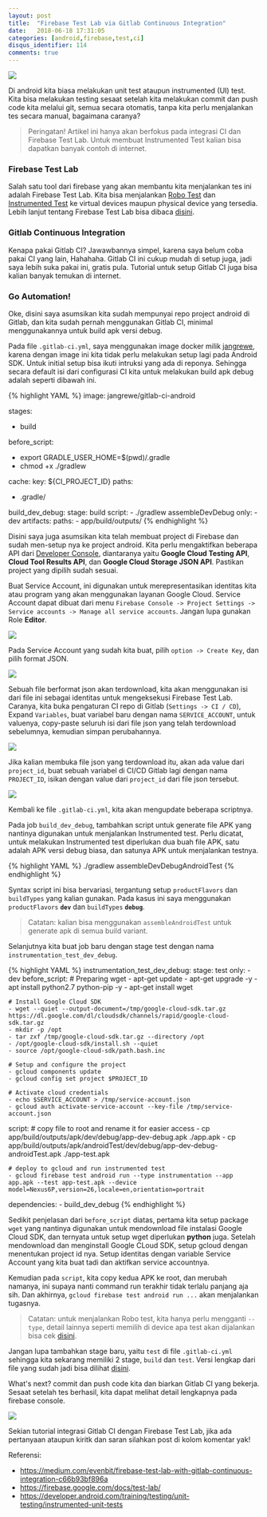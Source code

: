 ```yaml
---
layout: post
title:  "Firebase Test Lab via Gitlab Continuous Integration"
date:   2018-06-18 17:31:05 
categories: [android,firebase,test,ci]
disqus_identifier: 114
comments: true
---
```


![](https://raw.githubusercontent.com/dekzitfz/dekzitfz.github.io/master/img/posts/gitlab-firebase-test.png)

Di android kita biasa melakukan unit test ataupun instrumented (UI) test. Kita bisa melakukan testing sesaat setelah kita melakukan commit dan push code kita melalui git, semua secara otomatis, tanpa kita perlu menjalankan tes secara manual, bagaimana caranya?

<!--more-->

> Peringatan! Artikel ini hanya akan berfokus pada integrasi CI dan Firebase Test Lab. Untuk membuat Instrumented Test kalian bisa dapatkan banyak contoh di internet.

### Firebase Test Lab

Salah satu tool dari firebase yang akan membantu kita menjalankan tes ini adalah Firebase Test Lab. Kita bisa menjalankan [Robo Test][robotest] dan [Instrumented Test][instrumentedtest] ke virtual devices maupun physical device yang tersedia. Lebih lanjut tentang Firebase Test Lab bisa dibaca [disini][firebasetestlab].

### Gitlab Continuous Integration

Kenapa pakai Gitlab CI? Jawawbannya simpel, karena  saya belum coba pakai CI yang lain, Hahahaha. Gitlab CI ini cukup mudah di setup juga, jadi saya lebih suka pakai ini, gratis pula. Tutorial untuk setup Gitlab CI juga bisa kalian banyak temukan di internet.

### Go Automation!

Oke, disini saya asumsikan kita sudah mempunyai repo project android di Gitlab, dan kita sudah pernah menggunakan Gitlab CI, minimal menggunakannya untuk build apk versi debug.

Pada file `.gitlab-ci.yml`, saya menggunakan image docker milik [jangrewe][jangrewe], karena dengan image ini kita tidak perlu melakukan setup lagi pada Android SDK. Untuk initial setup bisa ikuti intruksi yang ada di reponya. Sehingga secara default isi dari configurasi CI kita untuk melakukan build apk debug adalah seperti dibawah ini.

{% highlight YAML %}
image: jangrewe/gitlab-ci-android

stages:
  - build

before_script:
- export GRADLE_USER_HOME=$(pwd)/.gradle
- chmod +x ./gradlew

cache:
  key: ${CI_PROJECT_ID}
  paths:
  - .gradle/

build_dev_debug:
  stage: build
  script:
    - ./gradlew assembleDevDebug
  only:
    - dev
  artifacts:
    paths:
      - app/build/outputs/
{% endhighlight %}

Disini saya juga asumsikan kita telah membuat project di Firebase dan sudah men-setup nya ke project android. Kita perlu mengaktifkan beberapa API dari [Developer Console][gdevconsole], diantaranya yaitu **Google Cloud Testing API**, **Cloud Tool Results API**, dan **Google Cloud Storage JSON API**. Pastikan project yang dipilih sudah sesuai.

Buat Service Account, ini digunakan untuk merepresentasikan identitas kita atau program yang akan menggunakan layanan Google Cloud. Service Account dapat dibuat dari menu `Firebase Console -> Project Settings -> Service accounts -> Manage all service accounts`. Jangan lupa gunakan Role **Editor**.

![](https://raw.githubusercontent.com/dekzitfz/dekzitfz.github.io/master/img/posts/Screenshot_061818_035154_PM.jpg)

Pada Service Account yang sudah kita buat, pilih `option -> Create Key`, dan pilih format JSON.

![](https://raw.githubusercontent.com/dekzitfz/dekzitfz.github.io/master/img/posts/Screenshot_061818_035313_PM.jpg)

Sebuah file berformat json akan terdownload, kita akan menggunakan isi dari file ini sebagai identitas untuk mengeksekusi Firebase Test Lab. Caranya, kita buka pengaturan CI repo di Gitlab (`Settings -> CI / CD`), Expand `Variables`, buat variabel baru dengan nama `SERVICE_ACCOUNT`, untuk valuenya, copy-paste seluruh isi dari file json yang telah terdownload sebelumnya, kemudian simpan perubahannya.

![](https://raw.githubusercontent.com/dekzitfz/dekzitfz.github.io/master/img/posts/Screenshot_061818_035932_PM.jpg)

Jika kalian membuka file json yang terdownload itu, akan ada value dari `project_id`, buat sebuah variabel di CI/CD Gitlab lagi dengan nama `PROJECT_ID`, isikan dengan value dari `project_id` dari file json tersebut.

![](https://raw.githubusercontent.com/dekzitfz/dekzitfz.github.io/master/img/posts/Screenshot_061818_044639_PM.jpg)

Kembali ke file `.gitlab-ci.yml`, kita akan mengupdate beberapa scriptnya.

Pada job `build_dev_debug`, tambahkan script untuk generate file APK yang nantinya digunakan untuk menjalankan Instrumented test. Perlu dicatat, untuk melakukan Instrumented test diperlukan dua buah file APK, satu adalah APK versi debug biasa, dan satunya APK untuk menjalankan testnya.

{% highlight YAML %}
./gradlew assembleDevDebugAndroidTest
{% endhighlight %}

Syntax script ini bisa bervariasi, tergantung setup `productFlavors` dan `buildTypes` yang kalian gunakan. Pada kasus ini saya menggunakan `productFlavors` **`dev`** dan `buildTypes` **`debug`**.

> Catatan: kalian bisa menggunakan `assembleAndroidTest` untuk generate apk di semua build variant.

Selanjutnya kita buat job baru dengan stage test dengan nama `instrumentation_test_dev_debug`.

{% highlight YAML %}
instrumentation_test_dev_debug:
  stage: test
  only:
    - dev
  before_script:
    # Preparing wget
    - apt-get update
    - apt-get upgrade -y
    - apt install python2.7 python-pip -y
    - apt-get install wget

    # Install Google Cloud SDK
    - wget --quiet --output-document=/tmp/google-cloud-sdk.tar.gz https://dl.google.com/dl/cloudsdk/channels/rapid/google-cloud-sdk.tar.gz
    - mkdir -p /opt
    - tar zxf /tmp/google-cloud-sdk.tar.gz --directory /opt
    - /opt/google-cloud-sdk/install.sh --quiet
    - source /opt/google-cloud-sdk/path.bash.inc

    # Setup and configure the project
    - gcloud components update
    - gcloud config set project $PROJECT_ID

    # Activate cloud credentials
    - echo $SERVICE_ACCOUNT > /tmp/service-account.json
    - gcloud auth activate-service-account --key-file /tmp/service-account.json
  script:
    # copy file to root and rename it for easier access
    - cp app/build/outputs/apk/dev/debug/app-dev-debug.apk ./app.apk
    - cp app/build/outputs/apk/androidTest/dev/debug/app-dev-debug-androidTest.apk ./app-test.apk

    # deploy to gcloud and run instrumented test
    - gcloud firebase test android run --type instrumentation --app app.apk --test app-test.apk --device model=Nexus6P,version=26,locale=en,orientation=portrait
  dependencies:
    - build_dev_debug
{% endhighlight %}

Sedikit penjelasan dari `before_script` diatas, pertama kita setup package `wget` yang nantinya digunakan untuk mendownload file instalasi Google Cloud SDK, dan ternyata untuk setup wget diperlukan **python** juga. Setelah mendownload dan menginstall Google CLoud SDK, setup gcloud dengan menentukan project id nya. Setup identitas dengan variable Service Account yang kita buat tadi dan aktifkan service accountnya. 

Kemudian pada `script`, kita copy kedua APK ke root, dan merubah namanya, ini supaya nanti command run terakhir tidak terlalu panjang aja sih. Dan akhirnya, `gcloud firebase test android run ...` akan menjalankan tugasnya.

> Catatan: untuk menjalankan Robo test, kita hanya perlu mengganti `--type`, detail lainnya seperti memilih di device apa test akan dijalankan bisa cek [disini][gcloud-cli].

Jangan lupa tambahkan stage baru, yaitu `test` di file `.gitlab-ci.yml` sehingga kita sekarang memiliki 2 stage, `build` dan `test`. Versi lengkap dari file yang sudah jadi bisa dilihat [disini][gist].

What's next? commit dan push code kita dan biarkan Gitlab CI yang bekerja. Sesaat setelah tes berhasil, kita dapat melihat detail lengkapnya pada firebase console.

![](https://raw.githubusercontent.com/dekzitfz/dekzitfz.github.io/master/img/posts/Screenshot_061818_050442_PM.jpg)

Sekian tutorial integrasi Gitlab CI dengan Firebase Test Lab, jika ada pertanyaan ataupun kiritk dan saran silahkan post di kolom komentar yak!

Referensi:
- https://medium.com/evenbit/firebase-test-lab-with-gitlab-continuous-integration-c66b93bf896a
- https://firebase.google.com/docs/test-lab/
- https://developer.android.com/training/testing/unit-testing/instrumented-unit-tests

[robotest]: https://firebase.google.com/docs/test-lab/android/robo-ux-test
[instrumentedtest]: https://developer.android.com/training/testing/unit-testing/instrumented-unit-tests
[firebasetestlab]: https://firebase.google.com/docs/test-lab/
[jangrewe]: https://github.com/jangrewe/gitlab-ci-android
[gdevconsole]: https://console.developers.google.com/
[gist]: https://gist.github.com/dekzitfz/1e85e59beba420e970f666cc456f03a1
[gcloud-cli]: https://firebase.google.com/docs/test-lab/android/command-line